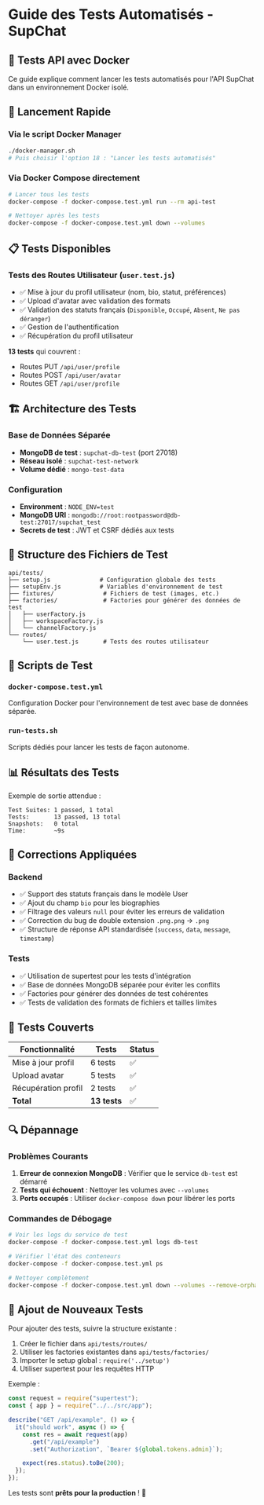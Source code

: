 # Guide des Tests Automatisés - SupChat

## 🧪 Tests API avec Docker

Ce guide explique comment lancer les tests automatisés pour l'API SupChat dans un environnement Docker isolé.

## 🚀 Lancement Rapide

### Via le script Docker Manager

```bash
./docker-manager.sh
# Puis choisir l'option 18 : "Lancer les tests automatisés"
```

### Via Docker Compose directement

```bash
# Lancer tous les tests
docker-compose -f docker-compose.test.yml run --rm api-test

# Nettoyer après les tests
docker-compose -f docker-compose.test.yml down --volumes
```

## 📋 Tests Disponibles

### Tests des Routes Utilisateur (`user.test.js`)

- ✅ Mise à jour du profil utilisateur (nom, bio, statut, préférences)
- ✅ Upload d'avatar avec validation des formats
- ✅ Validation des statuts français (`Disponible`, `Occupé`, `Absent`, `Ne pas déranger`)
- ✅ Gestion de l'authentification
- ✅ Récupération du profil utilisateur

**13 tests** qui couvrent :

- Routes PUT `/api/user/profile`
- Routes POST `/api/user/avatar`
- Routes GET `/api/user/profile`

## 🏗️ Architecture des Tests

### Base de Données Séparée

- **MongoDB de test** : `supchat-db-test` (port 27018)
- **Réseau isolé** : `supchat-test-network`
- **Volume dédié** : `mongo-test-data`

### Configuration

- **Environment** : `NODE_ENV=test`
- **MongoDB URI** : `mongodb://root:rootpassword@db-test:27017/supchat_test`
- **Secrets de test** : JWT et CSRF dédiés aux tests

## 📁 Structure des Fichiers de Test

```
api/tests/
├── setup.js              # Configuration globale des tests
├── setupEnv.js           # Variables d'environnement de test
├── fixtures/              # Fichiers de test (images, etc.)
├── factories/             # Factories pour générer des données de test
│   ├── userFactory.js
│   ├── workspaceFactory.js
│   └── channelFactory.js
└── routes/
    └── user.test.js       # Tests des routes utilisateur
```

## 🔧 Scripts de Test

### `docker-compose.test.yml`

Configuration Docker pour l'environnement de test avec base de données séparée.

### `run-tests.sh`

Scripts dédiés pour lancer les tests de façon autonome.

## 📊 Résultats des Tests

Exemple de sortie attendue :

```
Test Suites: 1 passed, 1 total
Tests:       13 passed, 13 total
Snapshots:   0 total
Time:        ~9s
```

## 🚨 Corrections Appliquées

### Backend

- ✅ Support des statuts français dans le modèle User
- ✅ Ajout du champ `bio` pour les biographies
- ✅ Filtrage des valeurs `null` pour éviter les erreurs de validation
- ✅ Correction du bug de double extension `.png.png` → `.png`
- ✅ Structure de réponse API standardisée (`success`, `data`, `message`, `timestamp`)

### Tests

- ✅ Utilisation de supertest pour les tests d'intégration
- ✅ Base de données MongoDB séparée pour éviter les conflits
- ✅ Factories pour générer des données de test cohérentes
- ✅ Tests de validation des formats de fichiers et tailles limites

## 🎯 Tests Couverts

| Fonctionnalité      | Tests        | Status |
| ------------------- | ------------ | ------ |
| Mise à jour profil  | 6 tests      | ✅     |
| Upload avatar       | 5 tests      | ✅     |
| Récupération profil | 2 tests      | ✅     |
| **Total**           | **13 tests** | ✅     |

## 🔍 Dépannage

### Problèmes Courants

1. **Erreur de connexion MongoDB** : Vérifier que le service `db-test` est démarré
2. **Tests qui échouent** : Nettoyer les volumes avec `--volumes`
3. **Ports occupés** : Utiliser `docker-compose down` pour libérer les ports

### Commandes de Débogage

```bash
# Voir les logs du service de test
docker-compose -f docker-compose.test.yml logs db-test

# Vérifier l'état des conteneurs
docker-compose -f docker-compose.test.yml ps

# Nettoyer complètement
docker-compose -f docker-compose.test.yml down --volumes --remove-orphans
```

## 📝 Ajout de Nouveaux Tests

Pour ajouter des tests, suivre la structure existante :

1. Créer le fichier dans `api/tests/routes/`
2. Utiliser les factories existantes dans `api/tests/factories/`
3. Importer le setup global : `require('../setup')`
4. Utiliser supertest pour les requêtes HTTP

Exemple :

```javascript
const request = require("supertest");
const { app } = require("../../src/app");

describe("GET /api/example", () => {
  it("should work", async () => {
    const res = await request(app)
      .get("/api/example")
      .set("Authorization", `Bearer ${global.tokens.admin}`);

    expect(res.status).toBe(200);
  });
});
```

Les tests sont **prêts pour la production** ! 🚀
